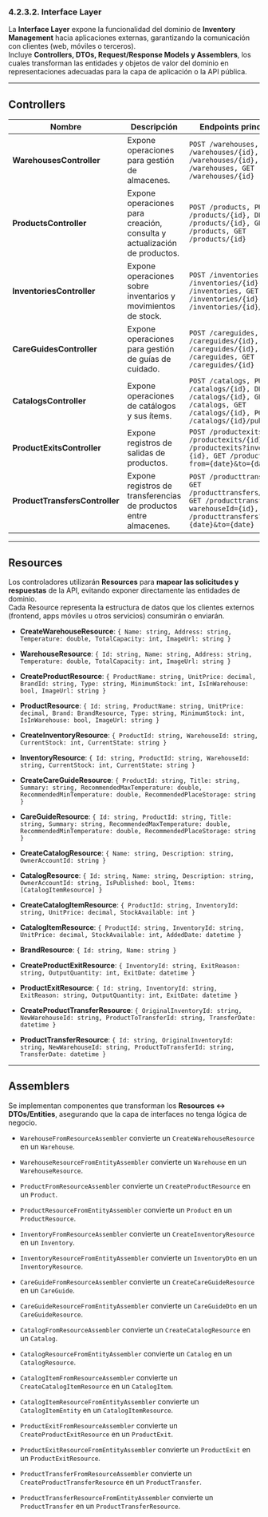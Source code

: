 ﻿### 4.2.3.2. Interface Layer

La **Interface Layer** expone la funcionalidad del dominio de **Inventory Management** hacia aplicaciones externas, garantizando la comunicación con clientes (web, móviles o terceros).  
Incluye **Controllers, DTOs, Request/Response Models y Assemblers**, los cuales transforman las entidades y objetos de valor del dominio en representaciones adecuadas para la capa de aplicación o la API pública.

---

## Controllers

| Nombre                         | Descripción                                                                 | Endpoints principales                                                                                                           |
|--------------------------------|-----------------------------------------------------------------------------|-------------------------------------------------------------------------------------------------------------------------------|
| **WarehousesController**       | Expone operaciones para gestión de almacenes.                               | `POST /warehouses, PUT /warehouses/{id}, DELETE /warehouses/{id}, GET /warehouses, GET /warehouses/{id}`                       |
| **ProductsController**         | Expone operaciones para creación, consulta y actualización de productos.    | `POST /products, PUT /products/{id}, DELETE /products/{id}, GET /products, GET /products/{id}`                                 |
| **InventoriesController**      | Expone operaciones sobre inventarios y movimientos de stock.                | `POST /inventories, PUT /inventories/{id}, GET /inventories, GET /inventories/{id}, POST /inventories/{id}/transfer`          |
| **CareGuidesController**       | Expone operaciones para gestión de guías de cuidado.                        | `POST /careguides, PUT /careguides/{id}, DELETE /careguides/{id}, GET /careguides, GET /careguides/{id}`                       |
| **CatalogsController**         | Expone operaciones de catálogos y sus ítems.                                | `POST /catalogs, PUT /catalogs/{id}, DELETE /catalogs/{id}, GET /catalogs, GET /catalogs/{id}, POST /catalogs/{id}/publish`   |
| **ProductExitsController**     | Expone registros de salidas de productos.                                   | `POST /productexits, GET /productexits/{id}, GET /productexits?inventoryId={id}, GET /productexits?from={date}&to={date}`     |
| **ProductTransfersController** | Expone registros de transferencias de productos entre almacenes.            | `POST /producttransfers, GET /producttransfers/{id}, GET /producttransfers?warehouseId={id}, GET /producttransfers?from={date}&to={date}` |

---

## Resources

Los controladores utilizarán **Resources** para **mapear las solicitudes y respuestas** de la API, evitando exponer directamente las entidades de dominio.  
Cada Resource representa la estructura de datos que los clientes externos (frontend, apps móviles u otros servicios) consumirán o enviarán.

- **CreateWarehouseResource**: `{ Name: string, Address: string, Temperature: double, TotalCapacity: int, ImageUrl: string }`
- **WarehouseResource**: `{ Id: string, Name: string, Address: string, Temperature: double, TotalCapacity: int, ImageUrl: string }`

- **CreateProductResource**: `{ ProductName: string, UnitPrice: decimal, BrandId: string, Type: string, MinimumStock: int, IsInWarehouse: bool, ImageUrl: string }`
- **ProductResource**: `{ Id: string, ProductName: string, UnitPrice: decimal, Brand: BrandResource, Type: string, MinimumStock: int, IsInWarehouse: bool, ImageUrl: string }`

- **CreateInventoryResource**: `{ ProductId: string, WarehouseId: string, CurrentStock: int, CurrentState: string }`
- **InventoryResource**: `{ Id: string, ProductId: string, WarehouseId: string, CurrentStock: int, CurrentState: string }`

- **CreateCareGuideResource**: `{ ProductId: string, Title: string, Summary: string, RecommendedMaxTemperature: double, RecommendedMinTemperature: double, RecommendedPlaceStorage: string }`
- **CareGuideResource**: `{ Id: string, ProductId: string, Title: string, Summary: string, RecommendedMaxTemperature: double, RecommendedMinTemperature: double, RecommendedPlaceStorage: string }`

- **CreateCatalogResource**: `{ Name: string, Description: string, OwnerAccountId: string }`
- **CatalogResource**: `{ Id: string, Name: string, Description: string, OwnerAccountId: string, IsPublished: bool, Items: [CatalogItemResource] }`

- **CreateCatalogItemResource**: `{ ProductId: string, InventoryId: string, UnitPrice: decimal, StockAvailable: int }`
- **CatalogItemResource**: `{ ProductId: string, InventoryId: string, UnitPrice: decimal, StockAvailable: int, AddedDate: datetime }`

- **BrandResource**: `{ Id: string, Name: string }`

- **CreateProductExitResource**: `{ InventoryId: string, ExitReason: string, OutputQuantity: int, ExitDate: datetime }`
- **ProductExitResource**: `{ Id: string, InventoryId: string, ExitReason: string, OutputQuantity: int, ExitDate: datetime }`

- **CreateProductTransferResource**: `{ OriginalInventoryId: string, NewWarehouseId: string, ProductToTransferId: string, TransferDate: datetime }`
- **ProductTransferResource**: `{ Id: string, OriginalInventoryId: string, NewWarehouseId: string, ProductToTransferId: string, TransferDate: datetime }`

---

## Assemblers

Se implementan componentes que transforman los **Resources ↔ DTOs/Entities**, asegurando que la capa de interfaces no tenga lógica de negocio.

- `WarehouseFromResourceAssembler` convierte un `CreateWarehouseResource` en un `Warehouse`.
- `WarehouseResourceFromEntityAssembler` convierte un `Warehouse` en un `WarehouseResource`.

- `ProductFromResourceAssembler` convierte un `CreateProductResource` en un `Product`.
- `ProductResourceFromEntityAssembler` convierte un `Product` en un `ProductResource`.

- `InventoryFromResourceAssembler` convierte un `CreateInventoryResource` en un `Inventory`.
- `InventoryResourceFromEntityAssembler` convierte un `InventoryDto` en un `InventoryResource`.

- `CareGuideFromResourceAssembler` convierte un `CreateCareGuideResource` en un `CareGuide`.
- `CareGuideResourceFromEntityAssembler` convierte un `CareGuideDto` en un `CareGuideResource`.

- `CatalogFromResourceAssembler` convierte un `CreateCatalogResource` en un `Catalog`.
- `CatalogResourceFromEntityAssembler` convierte un `Catalog` en un `CatalogResource`.

- `CatalogItemFromResourceAssembler` convierte un `CreateCatalogItemResource` en un `CatalogItem`.
- `CatalogItemResourceFromEntityAssembler` convierte un `CatalogItemEntity` en un `CatalogItemResource`.

- `ProductExitFromResourceAssembler` convierte un `CreateProductExitResource` en un `ProductExit`.
- `ProductExitResourceFromEntityAssembler` convierte un `ProductExit` en un `ProductExitResource`.

- `ProductTransferFromResourceAssembler` convierte un `CreateProductTransferResource` en un `ProductTransfer`.
- `ProductTransferResourceFromEntityAssembler` convierte un `ProductTransfer` en un `ProductTransferResource`.
